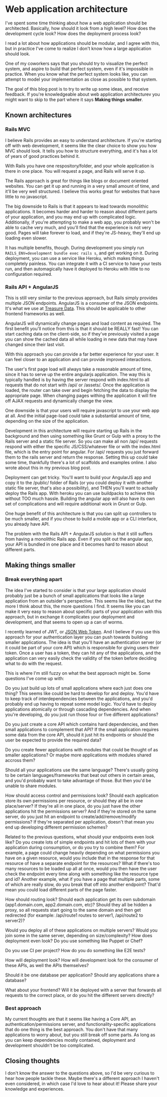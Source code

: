 # Web application architecture

I've spent some time thinking about how a web application should be architected. Basically, how should it look from a high level? How does the development cycle look? How does the deployment process look?

I read a lot about how applications should be modular, and I agree with this, but in practice I've come to realize I don't know how a large application should look. 

One of my coworkers says that you should try to visualize the perfect system, and aspire to build that perfect system, even if it's impossible in practice. When you know what the perfect system looks like, you can attempt to model your implementation as close as possible to that system.

The goal of this blog post is to try to write up some ideas, and receive feedback. If you're knowledgeable about web application architecturev you might want to skip to the part where it says __Making things smaller__.

## Known architectures

### Rails MVC

I believe Rails provides an easy to understand architecture. If you're starting off with web development, it seems like the clear choice to show you how MVC should look. It tells you how to structure everything, and it's has a lot of years of good practices behind it. 

With Rails you have one respository/folder, and your whole application is there in one place. You will request a page, and Rails will serve it up. 

The Rails approach is great for things like blogs or document oriented websites. You can get it up and running in a very small amount of time, and it'll be very well structured. I believe this works great for websites that have little to no javascript.

The big downside to Rails is that it appears to lead towards monolithic applications. It becomes harder and harder to reason about different parts of your application, and you may end up with complicated logic. Additionally, if you're attempting to make a web app, you probably won't be able to cache very much, and you'll find that the experience is not very good. Pages will take forever to load, and if they're JS-heavy, they'll end up loading even slower. 

It has multiple benefits, though. During development you simply run `RAILS_ENV=development bundle exec rails s`, and get working on it. During deployment, you can use a service like Heroku, which makes things completely painless. You can integrate it with a CI service to have your tests run, and then automagically have it deployed to Heroku with little to no configuration required. 

### Rails API + AngularJS 

This is still very similar to the previous approach, but Rails simply provides multiple JSON endpoints. AngularJS is a consumer of the JSON endpoints. It's what we use at [Treasure Data](wwww.treasuredata.com). This should be applicable to other frontend frameworks as well.

AngularJS will dynamically change pages and load content as required. The first benefit you'll notice from this is that it should be REALLY fast! You can start caching data on the client-side, so if they've previously visited a page you can show the cached data all while loading in new data that may have changed since their last visit.

With this approach you can provide a far better experience for your user. It can feel closer to an application and can provide improved interactions. 

The user's first page load will always take a reasonable amount of time, since it has to serve up the entire angularjs application. The way this is typically handled is by having the server respond with index.html to all requests that do not start with /api/ or /assets/. Once the application is loaded, the router can take over and begin fetching the data to display the appropriate page. When changing pages withing the application it will fire off AJAX requests and dynamically change the view.

One downside is that your users will require javascript to use your web app at all. And the initial page-load could take a substantial amount of time, depending on the size of the application.

Development in this architecture will require starting up Rails in the background and then using something like Grunt or Gulp with a proxy to the Rails server and a static file server. So you can make all non /api/ requests respond with either the specific JS/CSS/whatever file or with the index.html file, which is the entry point for angular. For /api/ requests you just forward them to the rails server and return the response. Setting this up could take some time, thankfully there's a lot of scaffolds and examples online. I also wrote about this in my previous blog post. 

Deployment can get tricky. You'll want to build your AngularJS app and copy it to the /public/ folder of Rails (or you could deploy it with another static file server, that's also a possibility), and THEN you'll want to actually deploy the Rails app. With heroku you can use buildpacks to achieve this without TOO much hassle. Building the angular app will also have its own set of complications and will require additional work in Grunt or Gulp.

One huge benefit of this architecture is that you can split up controllers to be much smaller, and if you chose to build a mobile app or a CLI interface, you already have API.

The problem with the Rails API + AngularJS solution is that it still suffers from having a monolithic Rails app. Even if you split out the angular app, your API is bundled in one place and it becomes hard to reason about different parts.

## Making things smaller

### Break everything apart

The idea I've started to consider is that your large application should probably just be a bunch of small applications that looks like a large application from an outsider's perspective. This seems like the ideal, but the more I think about this, the more questions I find. It seems like you can make it very easy to reason about specific parts of your application with this approach, but in exchange it complicates your deployment and development, and that seems to open up a can of worms. 

I recently learned of JWT, or [JSON Web Token](http://self-issued.info/docs/draft-ietf-oauth-json-web-token.html). And I believe if you use this approach for your authentication layer you can push towards building smaller applications. The idea is that you'll have an authentication server (or it could be part of your core API) which is responsible for giving users their token. Once a user has a token, they can hit any of the applications, and the application can very easily check the validity of the token before deciding what to do with the request.

This is where I'm still fuzzy on what the best approach might be. Some questions I've come up with:

Do you just build up lots of small applications where each just does one thing? This seems like could be hard to develop for and deploy. You'd have to keep track of interdependencies between the applications, and you'd probably end up having to repeat some model logic. You'd have to deploy applications atomically or through cascading dependencies. And when you're developing, do you just run those four or five different applications?

Do you just create a core API which contains hard dependencies, and then small applications to complement that API? If the small application requires some data from the core API, should it just hit its endpoints or should the user be expected to provide the required data?

Do you create fewer applications with modules that could be thought of as smaller applications? Or maybe more applications with modules shared accross them?

Should all your applications use the same language? There's usually going to be certain languages/frameworks that beat out others in certain areas, and you'd probably want to take advantage of those. But then you'd be unable to share modules.

How should access control and permissions look? Should each application store its own permissions per resource, or should they all be in one place/server? If they're all in one place, do you just have the other applications hit the permissions server?  And if they're stored on the same server, do you just hit an endpoint to create/add/remove/modify permissions? If they're separated per application, doesn't that mean you end up developing different permission schemes? 

Related to the previous questions, what should your endpoints even look like? Do you create lots of simple endpoints and hit lots of them with your application during consumption, or do you try to combine them? For example, a page could change heavily depending on what permissions you have on a given resource, would you include that in the response for that resource of have a separate endpoint for the resources? What if there's too many resources to be loaded up all at once, would you then have the user check the endpoint every time along with something like the resource type and id? Another example, what if you have a page that multiple parts, some of which are really slow, do you break that off into another endpoint? That'd mean you could load different parts of the page faster.

How should routing look? Should each application get its own subdomain (app1.domain.com, app2.domain.com, etc)? Should they all be hidden a proxy, so all requests start going to the same domain and then get redirected (for example: /api/route1 routes to server1, /api/route2 to server2)? 

Would you deploy all of these applications on multiple servers? Would you join some in the same server, depending on size/complexity? How does deployment even look? Do you use something like Puppet or Chef? 

Do you use CI per project? How do you do something like E2E tests?

How will deployment look? How will development look for the consumer of these APIs, as well the APIs themselves?

Should it be one database per application? Should any applications share a database?

What about your frontend? Will it be deployed with a server that forwards all requests to the correct place, or do you hit the different servers directly? 

### Best approach

My current thoughts are that it seems like having a Core API, an authentication/permissions server, and functionality-specific applications that do one thing is the best approach. You don't have that many applications to worry about, but you still break off some parts. As long as you can keep dependencies mostly contained, deployment and development shouldn't be too complicated. 

## Closing thoughts

I don't know the answer to the questions above, so I'd be very curious to hear how people tackle these. Maybe there's a different approach I haven't even considered, in which case I'd love to hear about it! Please share your knowledge and experiences.
